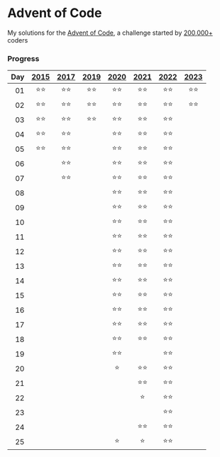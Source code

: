 # Advent of Code

My solutions for the [Advent of Code](https://adventofcode.com), a challenge started by [200,000+](https://adventofcode.com/2022/stats) coders

### Progress
|Day|[2015](https://adventofcode.com/2015)|[2017](https://adventofcode.com/2017)|[2019](https://adventofcode.com/2019)|[2020](https://adventofcode.com/2020)|[2021](https://adventofcode.com/2021)|[2022](https://adventofcode.com/2022)|[2023](https://adventofcode.com/2023)|
|--:| :---: | :---: | :---: | :---: | :---: | :---: | :---: |
01|:star::star:|:star::star:|:star::star:|:star::star:|:star::star:|:star::star:|:star::star:
02|:star::star:|:star::star:|:star::star:|:star::star:|:star::star:|:star::star:|:star::star:
03|:star::star:|:star::star:|:star::star:|:star::star:|:star::star:|:star::star:|
04|:star::star:|:star::star:||:star::star:|:star::star:|:star::star:|
05|:star::star:|:star::star:||:star::star:|:star::star:|:star::star:|
06||:star::star:||:star::star:|:star::star:|:star::star:|
07||:star::star:||:star::star:|:star::star:|:star::star:|
08||||:star::star:|:star::star:|:star::star:|
09||||:star::star:|:star::star:|:star::star:|
10||||:star::star:|:star::star:|:star::star:|
11||||:star::star:|:star::star:|:star::star:|
12||||:star::star:|:star::star:|:star::star:|
13||||:star::star:|:star::star:|:star::star:|
14||||:star::star:|:star::star:|:star::star:|
15||||:star::star:|:star::star:|:star::star:|
16||||:star::star:|:star::star:|:star::star:|
17||||:star::star:|:star::star:|:star::star:|
18||||:star::star:|:star::star:|:star::star:|
19||||:star::star:||:star::star:|
20||||:star:|:star::star:|:star::star:|
21|||||:star::star:|:star::star:|
22|||||:star:|:star::star:|
23||||||:star::star:|
24|||||:star::star:|:star::star:|
25||||:star:|:star:|:star::star:|
